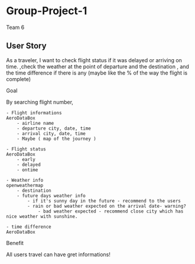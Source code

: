 # Group-Project-1

Team 6

## User Story

As a traveler,
I want to check flight status if it was delayed or arriving on time.
,check the weather at the point of departure and the destination
, and the time difference if there is any
(maybe like the % of the way the flight is complete)

Goal

By searching flight number,

    - Flight informations
    AeroDataBox
        - airline name
        - departure city, date, time
        - arrival city, date, time
        - Maybe ( map of the journey )

    - Flight status
    AeroDataBox
        - early
        - delayed
        - ontime

    - Weather info
    openweathermap
        - destination
        - future days weather info
            - if it's sunny day in the future - recommend to the users
            - rain or bad weather expected on the arrival date- warning?
                - bad weather expected - recommend close city which has nice weather with sunshine.

    - time difference
    AeroDataBox

Benefit

All users travel can have gret informations!
